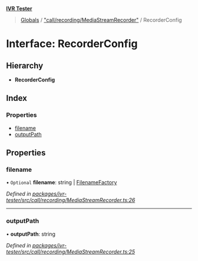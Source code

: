 **[IVR Tester](../README.md)**

> [Globals](../README.md) / ["call/recording/MediaStreamRecorder"](../modules/_call_recording_mediastreamrecorder_.md) / RecorderConfig

# Interface: RecorderConfig

## Hierarchy

* **RecorderConfig**

## Index

### Properties

* [filename](_call_recording_mediastreamrecorder_.recorderconfig.md#filename)
* [outputPath](_call_recording_mediastreamrecorder_.recorderconfig.md#outputpath)

## Properties

### filename

• `Optional` **filename**: string \| [FilenameFactory](../modules/_call_recording_filename_filenamefactory_.md#filenamefactory)

*Defined in [packages/ivr-tester/src/call/recording/MediaStreamRecorder.ts:26](https://github.com/SketchingDev/ivr-tester/blob/0888491/packages/ivr-tester/src/call/recording/MediaStreamRecorder.ts#L26)*

___

### outputPath

•  **outputPath**: string

*Defined in [packages/ivr-tester/src/call/recording/MediaStreamRecorder.ts:25](https://github.com/SketchingDev/ivr-tester/blob/0888491/packages/ivr-tester/src/call/recording/MediaStreamRecorder.ts#L25)*
